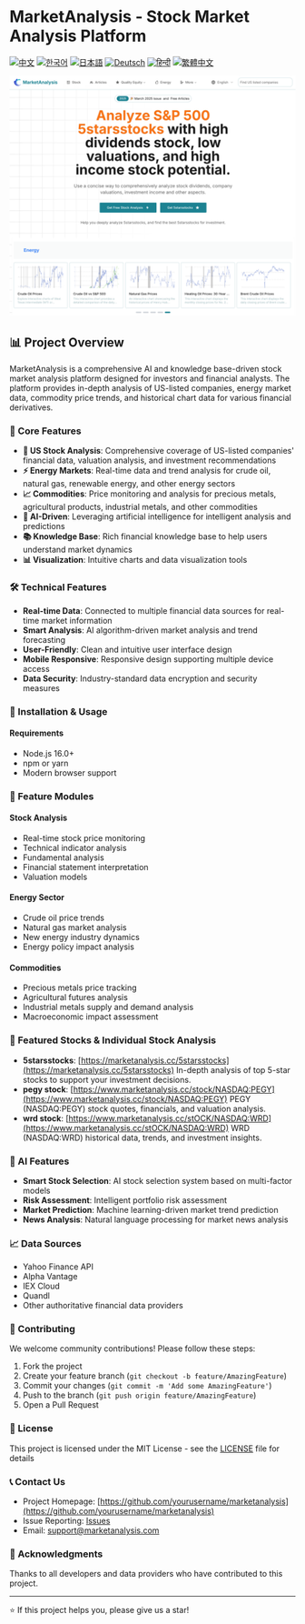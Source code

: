 # MarketAnalysis - Stock Market Analysis Platform

[![中文](https://img.shields.io/badge/lang-中文-red.svg)](README.md)
[![한국어](https://img.shields.io/badge/lang-한국어-blue.svg)](README.ko.md)
[![日本語](https://img.shields.io/badge/lang-日本語-yellow.svg)](README.ja.md)
[![Deutsch](https://img.shields.io/badge/lang-Deutsch-green.svg)](README.de.md)
[![हिन्दी](https://img.shields.io/badge/lang-हिन्दी-orange.svg)](README.hi.md)
[![繁體中文](https://img.shields.io/badge/lang-繁體中文-purple.svg)](README.zh-TW.md)

![MarketAnalysis Cover](market-analysis-cover.png)

## 📊 Project Overview

MarketAnalysis is a comprehensive AI and knowledge base-driven stock market analysis platform designed for investors and financial analysts. The platform provides in-depth analysis of US-listed companies, energy market data, commodity price trends, and historical chart data for various financial derivatives.

### 🚀 Core Features

- **🏢 US Stock Analysis**: Comprehensive coverage of US-listed companies' financial data, valuation analysis, and investment recommendations
- **⚡ Energy Markets**: Real-time data and trend analysis for crude oil, natural gas, renewable energy, and other energy sectors
- **📈 Commodities**: Price monitoring and analysis for precious metals, agricultural products, industrial metals, and other commodities
- **🤖 AI-Driven**: Leveraging artificial intelligence for intelligent analysis and predictions
- **📚 Knowledge Base**: Rich financial knowledge base to help users understand market dynamics
- **📊 Visualization**: Intuitive charts and data visualization tools

### 🛠 Technical Features

- **Real-time Data**: Connected to multiple financial data sources for real-time market information
- **Smart Analysis**: AI algorithm-driven market analysis and trend forecasting
- **User-Friendly**: Clean and intuitive user interface design
- **Mobile Responsive**: Responsive design supporting multiple device access
- **Data Security**: Industry-standard data encryption and security measures

### 🔧 Installation & Usage

#### Requirements
- Node.js 16.0+
- npm or yarn
- Modern browser support

### 📱 Feature Modules

#### Stock Analysis
- Real-time stock price monitoring
- Technical indicator analysis
- Fundamental analysis
- Financial statement interpretation
- Valuation models

#### Energy Sector
- Crude oil price trends
- Natural gas market analysis
- New energy industry dynamics
- Energy policy impact analysis

#### Commodities
- Precious metals price tracking
- Agricultural futures analysis
- Industrial metals supply and demand analysis
- Macroeconomic impact assessment

### 🔗 Featured Stocks & Individual Stock Analysis 

- **5starsstocks**: [https://marketanalysis.cc/5starsstocks](https://marketanalysis.cc/5starsstocks)
  In-depth analysis of top 5-star stocks to support your investment decisions.
- **pegy stock**: [https://www.marketanalysis.cc/stock/NASDAQ:PEGY](https://www.marketanalysis.cc/stock/NASDAQ:PEGY)
  PEGY (NASDAQ:PEGY) stock quotes, financials, and valuation analysis.
- **wrd stock**: [https://www.marketanalysis.cc/stOCK/NASDAQ:WRD](https://www.marketanalysis.cc/stOCK/NASDAQ:WRD)
  WRD (NASDAQ:WRD) historical data, trends, and investment insights.

### 🔮 AI Features

- **Smart Stock Selection**: AI stock selection system based on multi-factor models
- **Risk Assessment**: Intelligent portfolio risk assessment
- **Market Prediction**: Machine learning-driven market trend prediction
- **News Analysis**: Natural language processing for market news analysis

### 📈 Data Sources

- Yahoo Finance API
- Alpha Vantage
- IEX Cloud
- Quandl
- Other authoritative financial data providers

### 🤝 Contributing

We welcome community contributions! Please follow these steps:

1. Fork the project
2. Create your feature branch (`git checkout -b feature/AmazingFeature`)
3. Commit your changes (`git commit -m 'Add some AmazingFeature'`)
4. Push to the branch (`git push origin feature/AmazingFeature`)
5. Open a Pull Request

### 📄 License

This project is licensed under the MIT License - see the [LICENSE](LICENSE) file for details

### 📞 Contact Us

- Project Homepage: [https://github.com/yourusername/marketanalysis](https://github.com/yourusername/marketanalysis)
- Issue Reporting: [Issues](https://github.com/yourusername/marketanalysis/issues)
- Email: support@marketanalysis.com

### 🙏 Acknowledgments

Thanks to all developers and data providers who have contributed to this project.

---

⭐ If this project helps you, please give us a star! 